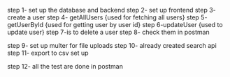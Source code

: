 step 1- set up the database and backend
step 2- set up frontend
step 3- create a user 
step 4- getAllUsers {used for fetching all users}
step 5- getUserById  {used for getting user by user id}
step 6-updateUser  {used to update user}
step 7-is to delete a user
step 8- check them in postman

step 9- set up multer for file uploads
step 10- already created search api
step 11- export to csv set up

step 12- all the test are done in postman
